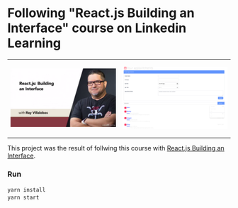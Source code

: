 # Following "React.js Building an Interface" course on Linkedin Learning

<table>
<tr>
<td>

![Drag Racing](images/course.png)

</td>
<td>

![Drag Racing](images/result.png)

</td>
</tr>
</table>

This project was the result of follwing this course with [React.js Building an Interface](https://www.linkedin.com/learning/react-js-building-an-interface-8551484).

### Run

```bash
yarn install
yarn start
```
